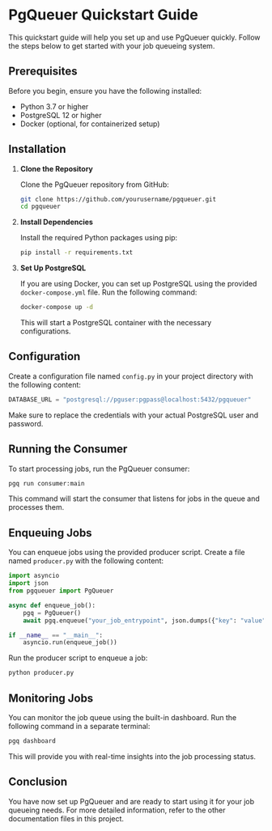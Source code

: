 # PgQueuer Quickstart Guide

This quickstart guide will help you set up and use PgQueuer quickly. Follow the steps below to get started with your job queueing system.

## Prerequisites

Before you begin, ensure you have the following installed:

- Python 3.7 or higher
- PostgreSQL 12 or higher
- Docker (optional, for containerized setup)

## Installation

1. **Clone the Repository**

   Clone the PgQueuer repository from GitHub:

   ```bash
   git clone https://github.com/yourusername/pgqueuer.git
   cd pgqueuer
   ```

2. **Install Dependencies**

   Install the required Python packages using pip:

   ```bash
   pip install -r requirements.txt
   ```

3. **Set Up PostgreSQL**

   If you are using Docker, you can set up PostgreSQL using the provided `docker-compose.yml` file. Run the following command:

   ```bash
   docker-compose up -d
   ```

   This will start a PostgreSQL container with the necessary configurations.

## Configuration

Create a configuration file named `config.py` in your project directory with the following content:

```python
DATABASE_URL = "postgresql://pguser:pgpass@localhost:5432/pgqueuer"
```

Make sure to replace the credentials with your actual PostgreSQL user and password.

## Running the Consumer

To start processing jobs, run the PgQueuer consumer:

```bash
pgq run consumer:main
```

This command will start the consumer that listens for jobs in the queue and processes them.

## Enqueuing Jobs

You can enqueue jobs using the provided producer script. Create a file named `producer.py` with the following content:

```python
import asyncio
import json
from pgqueuer import PgQueuer

async def enqueue_job():
    pgq = PgQueuer()
    await pgq.enqueue("your_job_entrypoint", json.dumps({"key": "value"}).encode())

if __name__ == "__main__":
    asyncio.run(enqueue_job())
```

Run the producer script to enqueue a job:

```bash
python producer.py
```

## Monitoring Jobs

You can monitor the job queue using the built-in dashboard. Run the following command in a separate terminal:

```bash
pgq dashboard
```

This will provide you with real-time insights into the job processing status.

## Conclusion

You have now set up PgQueuer and are ready to start using it for your job queueing needs. For more detailed information, refer to the other documentation files in this project.